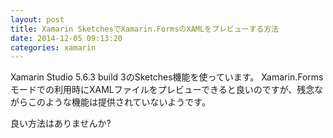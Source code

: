 ```yaml
---
layout: post
title: Xamarin SketchesでXamarin.FormsのXAMLをプレビューする方法
date: 2014-12-05 09:13:20
categories: xamarin
---
```

<p>Xamarin Studio 5.6.3 build 3のSketches機能を使っています。
Xamarin.Formsモードでの利用時にXAMLファイルをプレビューできると良いのですが、残念ながらこのような機能は提供されていないようです。</p>

<p>良い方法はありませんか?</p>
